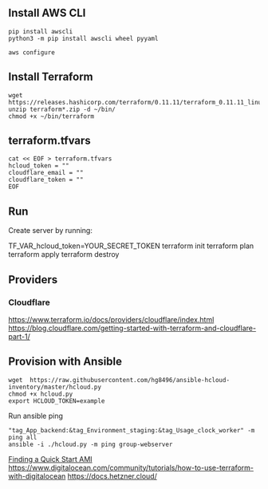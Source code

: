 ## Install AWS CLI
```
pip install awscli
python3 -m pip install awscli wheel pyyaml
```

```
aws configure
```

## Install Terraform
```
wget https://releases.hashicorp.com/terraform/0.11.11/terraform_0.11.11_linux_amd64.zip
unzip terraform*.zip -d ~/bin/
chmod +x ~/bin/terraform
```

## terraform.tfvars
```
cat << EOF > terraform.tfvars
hcloud_token = ""
cloudflare_email = ""
cloudflare_token = ""
EOF
```


## Run

Create server by running:

TF_VAR_hcloud_token=YOUR_SECRET_TOKEN
terraform init
terraform plan
terraform apply
terraform destroy

## Providers
### Cloudflare
https://www.terraform.io/docs/providers/cloudflare/index.html
https://blog.cloudflare.com/getting-started-with-terraform-and-cloudflare-part-1/


## Provision with Ansible
```
wget  https://raw.githubusercontent.com/hg8496/ansible-hcloud-inventory/master/hcloud.py
chmod +x hcloud.py
export HCLOUD_TOKEN=example
```
Run ansible ping
```
"tag_App_backend:&tag_Environment_staging:&tag_Usage_clock_worker" -m ping all
ansible -i ./hcloud.py -m ping group-webserver
```

[Finding a Quick Start AMI](https://docs.aws.amazon.com/AWSEC2/latest/UserGuide/finding-an-ami.html#finding-an-ami-aws-cli)
https://www.digitalocean.com/community/tutorials/how-to-use-terraform-with-digitalocean
https://docs.hetzner.cloud/
